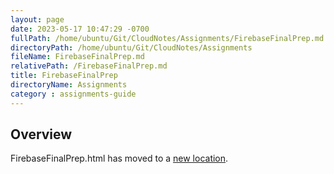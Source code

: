 ```yaml
---
layout: page
date: 2023-05-17 10:47:29 -0700
fullPath: /home/ubuntu/Git/CloudNotes/Assignments/FirebaseFinalPrep.md
directoryPath: /home/ubuntu/Git/CloudNotes/Assignments
fileName: FirebaseFinalPrep.md
relativePath: /FirebaseFinalPrep.md
title: FirebaseFinalPrep
directoryName: Assignments
category : assignments-guide
---
```


## Overview

FirebaseFinalPrep.html has moved to a [new location](/firebase-guide/FirebaseFinalPrep.html).
